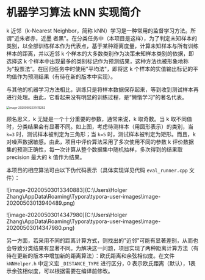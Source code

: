 # 机器学习算法 kNN 实现简介

k 近邻（k-Nearest Neighbor，简称 kNN）学习是一种常用的监督学习方法。所谓"近朱者赤，近墨
者黑"。在分类任务中（本项目是这样），为了判定未知样本的类别，以全部训练样本作为代表点，基于某种距离度量，计算未知样本与所有训练样本的距离，并以近邻 k 个样本的大多数类别作为决策未知样本类别的依据，即选择这 k 个样本中出现最多的类别标记作为预测结果，这种方法也被形象地称为“投票法”。在回归任务中时使用"平均法"，即将这 k 个样本的实值输出标记的平均值作为预测结果（有待在新的版本中实现）。

与其他的机器学习方法相比，训练只是将样本数据保存起来，等到收到测试样本再进行处理。由此，它看起来没有明显的训练过程，是“懒惰学习”的著名代表。

<img src="C:\Users\Holger Zhang\AppData\Roaming\Typora\typora-user-images\image-20200502231415282.png" alt="image-20200502231415282" style="zoom:50%;" />

顾名思义，k 无疑是一个十分重要的参数，通常来说，k 取奇数。当 k 取不同值时，分类结果会有显著不同。如上图，考虑待测样本（用圆形表示）的类别，当 `k=3` 时，测试样本被判定为三角形；当 `k=5` 时，测试样本被判定为矩形。而且，k 对噪声数据敏感。由此，项目中评价算法采用了多次使用不同的参数 k 评价数据集的预测正确性，每一次计算从整个数据集中随机抽样，多次得到的结果取 precision 最大的 k 值作为结果。

本项目的相应算法可由以下伪代码表示（具体实现详见代码 `eval_runner.cpp` 文件）：

![image-20200503013340883](C:\Users\Holger Zhang\AppData\Roaming\Typora\typora-user-images\image-20200503013940489.png)



![image-20200503014347980](C:\Users\Holger Zhang\AppData\Roaming\Typora\typora-user-images\image-20200503014347980.png)

另一方面，若采用不同的距离计算方式，则找出的"近邻"可能有显著差别，从而也会导致分类结果有显著不同。为解决这一问题，项目实现了两种距离计算方法（有待在更新的版本中增加新的距离算法）：欧氏距离和余弦相似度。在文件 `kNNHelper.h` 中定义宏 `_DISTANCE_TYPE` 进行区分，0 表示欧氏距离（默认），1表示余弦相似度，可以根据需要在编译前修改。





